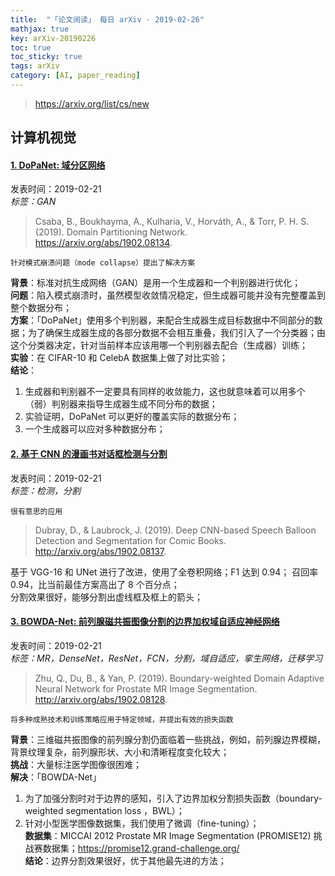 ```yaml
---
title:  "「论文阅读」 每日 arXiv · 2019-02-26"
mathjax: true
key: arXiv-20190226
toc: true
toc_sticky: true
tags: arXiv
category: [AI, paper_reading]
---
```


><https://arxiv.org/list/cs/new>  

## 计算机视觉
#### [1. DoPaNet: 域分区网络](http://cn.arxiv.org/abs/1902.08134)
发表时间：2019-02-21   
*标签：GAN*  

<!--more-->

>Csaba, B., Boukhayma, A., Kulharia, V., Horváth, A., & Torr, P. H. S. (2019). Domain Partitioning Network. <https://arxiv.org/abs/1902.08134>.    

    针对模式崩溃问题（mode collapse）提出了解决方案  

**背景**：标准对抗生成网络（GAN）是用一个生成器和一个判别器进行优化；  
**问题**：陷入模式崩溃时，虽然模型收敛情况稳定，但生成器可能并没有完整覆盖到整个数据分布；  
**方案**：「DoPaNet」使用多个判别器，来配合生成器生成目标数据中不同部分的数据；为了确保生成器生成的各部分数据不会相互重叠，我们引入了一个分类器；由这个分类器决定，针对当前样本应该用哪一个判别器去配合（生成器）训练；    
**实验**：在 CIFAR-10 和 CelebA 数据集上做了对比实验；  
**结论**：  
  1. 生成器和判别器不一定要具有同样的收敛能力，这也就意味着可以用多个（弱）判别器来指导生成器生成不同分布的数据；  
  2.  实验证明，DoPaNet 可以更好的覆盖实际的数据分布；    
  3. 一个生成器可以应对多种数据分布；  

#### [2. 基于 CNN 的漫画书对话框检测与分割](http://cn.arxiv.org/abs/1902.08137)  
发表时间：2019-02-21   
*标签：检测，分割*    

    很有意思的应用    

>Dubray, D., & Laubrock, J. (2019). Deep CNN-based Speech Balloon Detection and Segmentation for Comic Books. <http://arxiv.org/abs/1902.08137>.  

基于 VGG-16 和 UNet 进行了改进，使用了全卷积网络；F1 达到 0.94； 召回率 0.94，比当前最佳方案高出了 8 个百分点；  
分割效果很好，能够分割出虚线框及框上的箭头；    

#### [3. BOWDA-Net: 前列腺磁共振图像分割的边界加权域自适应神经网络](http://cn.arxiv.org/abs/1902.08128)
发表时间：2019-02-21   
*标签：MR，DenseNet，ResNet，FCN，分割，域自适应，挛生网络，迁移学习*    
>Zhu, Q., Du, B., & Yan, P. (2019). Boundary-weighted Domain Adaptive Neural Network for Prostate MR Image Segmentation. <http://arxiv.org/abs/1902.08128>.  

    将多种成熟技术和训练策略应用于特定领域，并提出有效的损失函数   

**背景**：三维磁共振图像的前列腺分割仍面临着一些挑战，例如，前列腺边界模糊，背景纹理复杂，前列腺形状、大小和清晰程度变化较大；  
**挑战**：大量标注医学图像很困难；  
**解决**：「BOWDA-Net」   
  1. 为了加强分割时对于边界的感知，引入了边界加权分割损失函数（boundary-weighted segmentation loss ，BWL）；
  2. 针对小型医学图像数据集，我们使用了微调（fine-tuning）；  
**数据集**：MICCAI 2012 Prostate MR Image Segmentation (PROMISE12) 挑战赛数据集；<https://promise12.grand-challenge.org/>  
**结论**：边界分割效果很好，优于其他最先进的方法；
